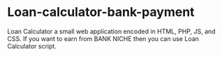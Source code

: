 # Loan-calculator-bank-payment
Loan Calculator a small web application encoded in HTML, PHP, JS, and CSS. If you want to earn from BANK NICHE then you can use Loan Calculator script.
